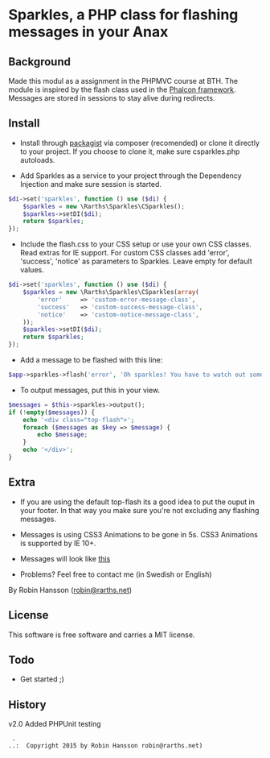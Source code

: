 Sparkles, a PHP class for flashing messages in your Anax
==================================

Background
----------------------------------
Made this modul as a assignment in the PHPMVC course at BTH. The module is inspired by the flash class used in the [Phalcon framework](http://docs.phalconphp.com/en/latest/api/Phalcon_Flash.html). Messages are stored in sessions to stay alive during redirects.

Install
----------------------------------
- Install through [packagist](https://packagist.org/packages/rarths/csparkles) via composer (recomended) or clone it directly to your project. If you choose to clone it, make sure csparkles.php autoloads.

- Add Sparkles as a service to your project through the Dependency Injection and make sure session is started.
```php
$di->set('sparkles', function () use ($di) {
    $sparkles = new \Rarths\Sparkles\CSparkles();
    $sparkles->setDI($di);
    return $sparkles;
});
```

- Include the flash.css to your CSS setup or use your own CSS classes. Read extras for IE support. For custom CSS classes add 'error', 'success', 'notice' as parameters to Sparkles. Leave empty for default values.
```php
$di->set('sparkles', function () use ($di) {
    $sparkles = new \Rarths\Sparkles\CSparkles(array(
    	'error' 	=> 'custom-error-message-class',
    	'success' 	=> 'custom-success-message-class',
    	'notice' 	=> 'custom-notice-message-class',
	));
    $sparkles->setDI($di);
    return $sparkles;
});
```

- Add a message to be flashed with this line:
```php
$app->sparkles->flash('error', 'Oh sparkles! You have to watch out somewhere..');
```

- To output messages, put this in your view.
```php
$messages = $this->sparkles->output();
if (!empty($messages)) {
	echo '<div class="top-flash">';
	foreach ($messages as $key => $message) {
		echo $message;
	}
	echo '</div>';
}
```

Extra
----------------------------------
- If you are using the default top-flash its a good idea to put the ouput in your footer.
In that way you make sure you're not excluding any flashing messages.

- Messages is using CSS3 Animations to be gone in 5s. CSS3 Animations is supported by IE 10+.

- Messages will look like [this](http://www.student.bth.se/~roha15/phpmvc/kmom05/webroot/sparkles)

- Problems? Feel free to contact me (in Swedish or English)

By Robin Hansson (robin@rarths.net)



License
----------------------------------

This software is free software and carries a MIT license.



Todo
----------------------------------

* Get started ;)


History
----------------------------------

v2.0 Added PHPUnit testing


```
 .   
..:  Copyright 2015 by Robin Hansson robin@rarths.net)
```
